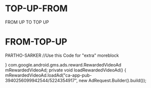 # TOP-UP-FROM
FROM UP TO TOP UP
# FROM-TOP-UP
PARTHO-SARKER
//Use this Code for "extra" moreblock


}
com.google.android.gms.ads.reward.RewardedVideoAd mRewardedVideoAd;
private void loadRewardedVideoAd() {
mRewardedVideoAd.loadAd("ca-app-pub-3940256099942544/5224354917", new AdRequest.Builder().build());
